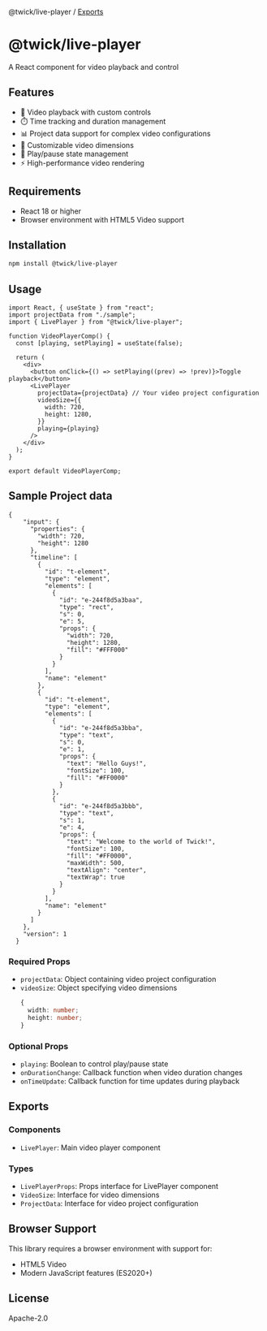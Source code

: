 @twick/live-player / [Exports](modules.md)

# @twick/live-player

A React component for video playback and control 

## Features

- 🎥 Video playback with custom controls
- ⏱️ Time tracking and duration management
- 📊 Project data support for complex video configurations
- 🎯 Customizable video dimensions
- 🔄 Play/pause state management
- ⚡ High-performance video rendering

## Requirements

- React 18 or higher
- Browser environment with HTML5 Video support

## Installation

```bash
npm install @twick/live-player
```

## Usage

```tsx
import React, { useState } from "react";
import projectData from "./sample";
import { LivePlayer } from "@twick/live-player";

function VideoPlayerComp() {
  const [playing, setPlaying] = useState(false);

  return (
    <div>
      <button onClick={() => setPlaying((prev) => !prev)}>Toggle playback</button>
      <LivePlayer
        projectData={projectData} // Your video project configuration
        videoSize={{
          width: 720,
          height: 1280,
        }}
        playing={playing}
      />
    </div>
  );
}

export default VideoPlayerComp;

```

## Sample Project data
```
{
    "input": {
      "properties": {
        "width": 720,
        "height": 1280
      },
      "timeline": [
        {
          "id": "t-element",
          "type": "element",
          "elements": [
            {
              "id": "e-244f8d5a3baa",
              "type": "rect",
              "s": 0,
              "e": 5,
              "props": {
                "width": 720,
                "height": 1280,
                "fill": "#FFF000"
              }
            }
          ],
          "name": "element"
        },
        {
          "id": "t-element",
          "type": "element",
          "elements": [
            {
              "id": "e-244f8d5a3bba",
              "type": "text",
              "s": 0,
              "e": 1,
              "props": {
                "text": "Hello Guys!",
                "fontSize": 100,
                "fill": "#FF0000"
              }
            },
            {
              "id": "e-244f8d5a3bbb",
              "type": "text",
              "s": 1,
              "e": 4,
              "props": {
                "text": "Welcome to the world of Twick!",
                "fontSize": 100,
                "fill": "#FF0000",
                "maxWidth": 500,
                "textAlign": "center",
                "textWrap": true
              }
            }
          ],
          "name": "element"
        }
      ]
    },
    "version": 1
  }
```

### Required Props

- `projectData`: Object containing video project configuration
- `videoSize`: Object specifying video dimensions
  ```typescript
  {
    width: number;
    height: number;
  }
  ```

### Optional Props

- `playing`: Boolean to control play/pause state
- `onDurationChange`: Callback function when video duration changes
- `onTimeUpdate`: Callback function for time updates during playback

## Exports

### Components

- `LivePlayer`: Main video player component

### Types

- `LivePlayerProps`: Props interface for LivePlayer component
- `VideoSize`: Interface for video dimensions
- `ProjectData`: Interface for video project configuration

## Browser Support

This library requires a browser environment with support for:
- HTML5 Video
- Modern JavaScript features (ES2020+)

## License

Apache-2.0
